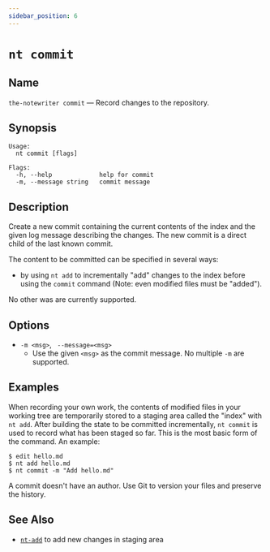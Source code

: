 ```yaml
---
sidebar_position: 6
---
```


# `nt commit`

## Name

`the-notewriter commit` — Record changes to the repository.

## Synopsis

```
Usage:
  nt commit [flags]

Flags:
  -h, --help             help for commit
  -m, --message string   commit message
```

## Description

Create a new commit containing the current contents of the index and the given log message describing the changes. The new commit is a direct child of the last known commit.

The content to be committed can be specified in several ways:

* by using `nt add` to incrementally "add" changes to the index before using the `commit` command (Note: even modified files must be "added").

No other was are currently supported.

## Options

* `-m <msg>`, ` --message=<msg>`
  * Use the given `<msg>` as the commit message. No multiple `-m` are supported.

## Examples

When recording your own work, the contents of modified files in your working tree are temporarily stored to a staging area called the "index" with `nt add`. After building the state to be committed incrementally, `nt commit` is used to record what has been staged so far. This is the most basic form of the command. An example:

```shell
$ edit hello.md
$ nt add hello.md
$ nt commit -m "Add hello.md"
```

A commit doesn't have an author. Use Git to version your files and preserve the history.

## See Also

* [`nt-add`](./nt-add.md) to add new changes in staging area
